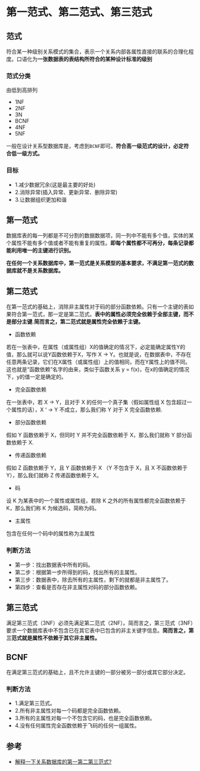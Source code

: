 # 第一范式、第二范式、第三范式

## 范式

符合某一种级别关系模式的集合，表示一个关系内部各属性直接的联系的合理化程度。口语化为**一张数据表的表结构所符合的某种设计标准的级别**

### 范式分类

由低到高排列

- 1NF
- 2NF
- 3N
- BCNF
- 4NF
- 5NF

一般在设计关系型数据库是，考虑到`BCNF`即可。**符合高一级范式的设计，必定符合低一级方式。**

### 目标

- 1.减少数据冗余(这是最主要的好处)
- 2.消除异常(插入异常、更新异常、删除异常)
- 3.让数据组织更加和谐

## 第一范式

数据库表的每一列都是不可分割的数据数据项，同一列中不能有多个值，实体的某个属性不能有多个值或者不能有重复的属性。**即每个属性都不可再分，每条记录都能利用唯一的主键进行识别。**

**在任何一个关系数据库中，第一范式是关系模型的基本要求，不满足第一范式的数据库就不是关系数据库。**

## 第二范式

在第一范式的基础上，消除非主属性对于码的部分函数依赖。只有一个主键的表如果符合第一范式，那一定是第二范式。**表中的属性必须完全依赖于全部主键，而不是部分主键.简而言之，第二范式就是属性完全依赖于主键。**

- 函数依赖

若在一张表中，在属性（或属性组）X的值确定的情况下，必定能确定属性Y的值，那么就可以说Y函数依赖于X，写作 X → Y。也就是说，在数据表中，不存在任意两条记录，它们在X属性（或属性组）上的值相同，而在Y属性上的值不同。这也就是“函数依赖”名字的由来，类似于函数关系 y = f(x)，在x的值确定的情况下，y的值一定是确定的。

- 完全函数依赖

在一张表中，若 X → Y，且对于 X 的任何一个真子集（假如属性组 X 包含超过一个属性的话），X ‘ → Y 不成立，那么我们称 Y 对于 X 完全函数依赖.

- 部分函数依赖

假如 Y 函数依赖于 X，但同时 Y 并不完全函数依赖于 X，那么我们就称 Y 部分函数依赖于 X.

- 传递函数依赖

假如 Z 函数依赖于 Y，且 Y 函数依赖于 X （Y 不包含于 X，且 X 不函数依赖于 Y），那么我们就称 Z 传递函数依赖于 X。

- 码

设 K 为某表中的一个属性或属性组，若除 K 之外的所有属性都完全函数依赖于 K，那么我们称 K 为候选码，简称为码。

- 主属性

包含在任何一个码中的属性称为主属性

### 判断方法

- 第一步：找出数据表中所有的码。
- 第二步：根据第一步所得到的码，找出所有的主属性。
- 第三步：数据表中，除去所有的主属性，剩下的就都是非主属性了。
- 第四步：查看是否存在非主属性对码的部分函数依赖。

## 第三范式

满足第三范式（3NF）必须先满足第二范式（2NF）。简而言之，第三范式（3NF）要求一个数据库表中不包含已在其它表中已包含的非主关键字信息。**简而言之，第三范式就是属性不依赖于其它非主属性。**

## BCNF

在满足第三范式的基础上，且不允许主键的一部分被另一部分或其它部分决定。

### 判断方法

- 1.满足第三范式。
- 2.所有非主属性对每一个码都是完全函数依赖。
- 3.所有的主属性对每一个不包含它的码，也是完全函数依赖。
- 4.没有任何属性完全函数依赖于飞码的任何一组属性。

## 参考

- [解释一下关系数据库的第一第二第三范式?](https://www.zhihu.com/question/24696366)